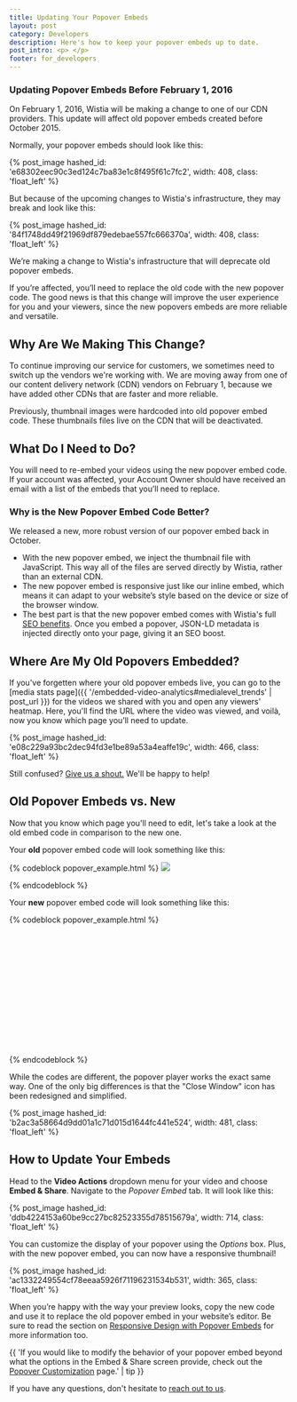```yaml
---
title: Updating Your Popover Embeds
layout: post
category: Developers
description: Here's how to keep your popover embeds up to date.
post_intro: <p> </p>
footer: for_developers
---
```

### Updating Popover Embeds Before February 1, 2016

On February 1, 2016, Wistia will be making a change to one of our CDN providers.
This update will affect old popover embeds created before October 2015.

Normally, your popover embeds should look like this:

{% post_image hashed_id: 'e68302eec90c3ed124c7ba83e1c8f495f61c7fc2', width: 408, class: 'float_left' %}

But because of the upcoming changes to Wistia's infrastructure, they may break
and look like this:

{% post_image hashed_id: '84f1748dd49f21969df879edebae557fc666370a', width: 408, class: 'float_left' %}

We’re making a change to Wistia's infrastructure that will deprecate old popover
embeds.

If you’re affected, you’ll need to replace the old code with the new popover
code. The good news is that this change will improve the user experience for you
and your viewers, since the new popovers embeds are more reliable and
versatile.

## Why Are We Making This Change?

To continue improving our service for customers, we sometimes need to switch up
the vendors we're working with. We are moving away from one of our content
delivery network (CDN) vendors on February 1, because we have added other CDNs
that are faster and more reliable.

Previously, thumbnail images were hardcoded into old popover embed code. These
thumbnails files live on the CDN that will be deactivated.

## What Do I Need to Do?

You will need to re-embed your videos using the new popover embed code. If your
account was affected, your Account Owner should have received an email with a
list of the embeds that you’ll need to replace.

### Why is the New Popover Embed Code Better?

We released a new, more robust version of our popover embed back in October.

- With the new popover embed, we inject the thumbnail file with JavaScript. This way all of the files are served directly by Wistia, rather than an external CDN.
- The new popover embed is responsive just like our inline embed, which means it can adapt to your website’s style based on the device or size of the browser window.
- The best part is that the new popover embed comes with Wistia's full [SEO benefits](http://wistia.com/blog/seo-standard-embed). Once you embed a popover, JSON-LD metadata is injected directly onto your page, giving it an SEO boost.


## Where Are My Old Popovers Embedded?

If you've forgetten where your old popover embeds live, you can go to the
[media stats page]({{ '/embedded-video-analytics#medialevel_trends' | post_url }}) for
the videos we shared with you and open any viewers' heatmap. Here, you'll find
the URL where the video was viewed, and voilà, now you know which page you’ll
need to update.

{% post_image hashed_id: 'e08c229a93bc2dec94fd3e1be89a53a4eaffe19c', width: 466, class: 'float_left' %}

Still confused? [Give us a shout.](http://wistia.com/support/contact) We'll be
happy to help!

## Old Popover Embeds vs. New

Now that you know which page you'll need to edit, let's take a look at the old
embed code in comparison to the new one.

Your **old** popover embed code will look something like this:

{% codeblock popover_example.html %}
<a href="//fast.wistia.net/embed/iframe/elhrbf4rb?popover=true" class="wistia-popover[height=360,playerColor=84afde,width=640]"><img src="https://embed.wistia.com/deliveries/kehrb3i4978bq38ofybq4o8ff4y28yf2edwrg/file.jpg" /></a>
<script charset="ISO-8859-1" src="http://fast.wistia.com/assets/external/popover-v1.js"></script>
{% endcodeblock %}

Your **new** popover embed code will look something like this:

{% codeblock popover_example.html %}
<script charset="ISO-8859-1" src="//fast.wistia.com/assets/external/E-v1.js" async></script><span class="wistia_embed wistia_async_k9bmbixozg popover=true popoverAnimateThumbnail=true" style="display:inline-block;height:207px;width:368px">&nbsp;</span>
{% endcodeblock %}

While the codes are different, the popover player works the exact same way. One
of the only big differences is that the "Close Window" icon has been redesigned
and simplified.

{% post_image hashed_id: 'b2ac3a58664d9dd01a1c71d015d1644fc441e524', width: 481, class: 'float_left' %}

## How to Update Your Embeds

Head to the **Video Actions** dropdown menu for your video and choose **Embed &
Share**. Navigate to the *Popover Embed* tab. It will look like this:

{% post_image hashed_id: 'ddb4224153a60be9cc27bc82523355d78515679a', width: 714, class: 'float_left' %}

You can customize the display of your popover using the *Options* box. Plus,
with the new popover embed, you can now have a responsive thumbnail!

{% post_image hashed_id: 'ac1332249554cf78eeaa5926f71196231534b531', width: 365, class: 'float_left' %}

When you’re happy with the way your preview looks, copy the new code and use it
to replace the old popover embed in your website’s editor. Be sure to read the
section on
[Responsive Design with Popover Embeds](http://wistia.com/doc/embedding#responsive_design_with_popover_embeds)
for more information too.

{{ 'If you would like to modify the behavior of your popover embed beyond what the options in the Embed & Share screen provide, check out the [Popover Customization](http://wistia.com/doc/popover-customization) page.' | tip }}

If you have any questions, don't hesitate to [reach out to us](http://wistia.com/support/contact).
